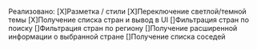 Реализовано:
[X]Разметка / стили
[X]Переключение светлой/темной темы
[X]Получение списка стран и вывод в UI
[]Фильтрация стран по поиску
[]Фильтрация стран по региону
[]Получение расширенной информации о выбранной стране 
[]Получение списка соседей

